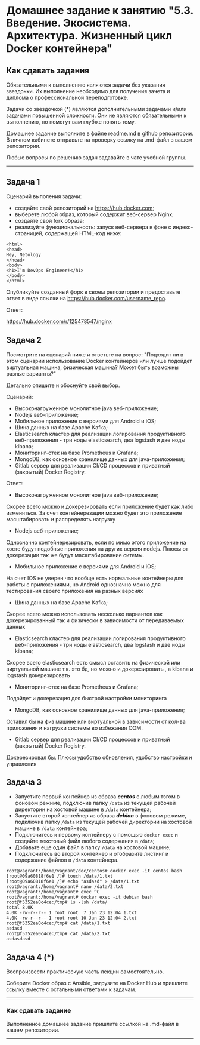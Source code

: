
# Домашнее задание к занятию "5.3. Введение. Экосистема. Архитектура. Жизненный цикл Docker контейнера"

## Как сдавать задания

Обязательными к выполнению являются задачи без указания звездочки. Их выполнение необходимо для получения зачета и диплома о профессиональной переподготовке.

Задачи со звездочкой (*) являются дополнительными задачами и/или задачами повышенной сложности. Они не являются обязательными к выполнению, но помогут вам глубже понять тему.

Домашнее задание выполните в файле readme.md в github репозитории. В личном кабинете отправьте на проверку ссылку на .md-файл в вашем репозитории.

Любые вопросы по решению задач задавайте в чате учебной группы.

---

## Задача 1

Сценарий выполения задачи:

- создайте свой репозиторий на https://hub.docker.com;
- выберете любой образ, который содержит веб-сервер Nginx;
- создайте свой fork образа;
- реализуйте функциональность:
запуск веб-сервера в фоне с индекс-страницей, содержащей HTML-код ниже:
```
<html>
<head>
Hey, Netology
</head>
<body>
<h1>I’m DevOps Engineer!</h1>
</body>
</html>
```
Опубликуйте созданный форк в своем репозитории и предоставьте ответ в виде ссылки на https://hub.docker.com/username_repo.

Ответ:

https://hub.docker.com/r/125478547/nginx

## Задача 2

Посмотрите на сценарий ниже и ответьте на вопрос:
"Подходит ли в этом сценарии использование Docker контейнеров или лучше подойдет виртуальная машина, физическая машина? Может быть возможны разные варианты?"

Детально опишите и обоснуйте свой выбор.

Сценарий:

- Высоконагруженное монолитное java веб-приложение;
- Nodejs веб-приложение;
- Мобильное приложение c версиями для Android и iOS;
- Шина данных на базе Apache Kafka;
- Elasticsearch кластер для реализации логирования продуктивного веб-приложения - три ноды elasticsearch, два logstash и две ноды kibana;
- Мониторинг-стек на базе Prometheus и Grafana;
- MongoDB, как основное хранилище данных для java-приложения;
- Gitlab сервер для реализации CI/CD процессов и приватный (закрытый) Docker Registry.

Ответ:

- Высоконагруженное монолитное java веб-приложение;

Скорее всего можно и докерезировать если приложение будет как либо изменяться. За счет контейнерезации можно будет это приложение масштабировать и распределять нагрузку
- Nodejs веб-приложение;

Однозначно контейнерезировать, если по мимо этого приложение на хосте будут подобные приложения на других версия nodejs. Плюсы от докерезации так же будут масштабирование ситемы.
- Мобильное приложение c версиями для Android и iOS;

На счет IOS не уверен что вообще есть нормальные контейнеры для работы с приложениями, но Android однозначно можно для тестирования своего приложения на разных версиях
- Шина данных на базе Apache Kafka;

Скорее всего можно использовать несколько вариантов как докерезированный так и физически в зависимости от передаваемых данных
- Elasticsearch кластер для реализации логирования продуктивного веб-приложения - три ноды elasticsearch, два logstash и две ноды kibana;

Скорее всего elasticsearch есть смысл оставить на физической или виртуальной машине т.к. это бд, но можно и докерезировать , а kibana и logstash докерезировать 
- Мониторинг-стек на базе Prometheus и Grafana;

Подойдет и докерезация для быстрой настройки мониторинга 
- MongoDB, как основное хранилище данных для java-приложения;

Оставил бы на физ машине или виртуальной в зависимости от кол-ва приложения и нагрузки системы во избежания ООМ.

- Gitlab сервер для реализации CI/CD процессов и приватный (закрытый) Docker Registry.

Докерезировал бы. Плюсы удобство обновления, удобство настройки и управления

## Задача 3

- Запустите первый контейнер из образа ***centos*** c любым тэгом в фоновом режиме, подключив папку ```/data``` из текущей рабочей директории на хостовой машине в ```/data``` контейнера;
- Запустите второй контейнер из образа ***debian*** в фоновом режиме, подключив папку ```/data``` из текущей рабочей директории на хостовой машине в ```/data``` контейнера;
- Подключитесь к первому контейнеру с помощью ```docker exec``` и создайте текстовый файл любого содержания в ```/data```;
- Добавьте еще один файл в папку ```/data``` на хостовой машине;
- Подключитесь во второй контейнер и отобразите листинг и содержание файлов в ```/data``` контейнера.

```
root@vagrant:/home/vagrant/doc/centos# docker exec -it centos bash
[root@09a60818f6e1 /]# touch /data/1.txt
[root@09a60818f6e1 /]# echo "asdasd" > /data/1.txt 
root@vagrant:/home/vagrant# nano /data/2.txt
root@vagrant:/home/vagrant# exec ^C
root@vagrant:/home/vagrant# docker exec -it debian bash
root@f5352ea0c4ce:/tmp# ls -lsh /data/
total 8.0K
4.0K -rw-r--r-- 1 root root  7 Jan 23 12:04 1.txt
4.0K -rw-r--r-- 1 root root 10 Jan 23 12:04 2.txt
root@f5352ea0c4ce:/tmp# cat /data/1.txt 
asdasd
root@f5352ea0c4ce:/tmp# cat /data/2.txt 
asdasdasd
```
## Задача 4 (*)

Воспроизвести практическую часть лекции самостоятельно.

Соберите Docker образ с Ansible, загрузите на Docker Hub и пришлите ссылку вместе с остальными ответами к задачам.


---

### Как cдавать задание

Выполненное домашнее задание пришлите ссылкой на .md-файл в вашем репозитории.

---